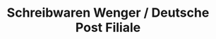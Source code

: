 ---
title: "Schreibwaren Wenger / Deutsche Post Filiale"
url: /schwabmuenchen/schreibwaren-wenger-deutsche-post-filiale/
shop: Schreibwaren
---